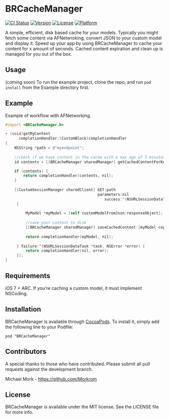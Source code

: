 # BRCacheManager

[![CI Status](http://img.shields.io/travis/lostincode/BRCacheManager.svg?style=flat)](https://travis-ci.org/lostincode/BRCacheManager)
[![Version](https://img.shields.io/cocoapods/v/BRCacheManager.svg?style=flat)](http://cocoadocs.org/docsets/BRCacheManager)
[![License](https://img.shields.io/cocoapods/l/BRCacheManager.svg?style=flat)](http://cocoadocs.org/docsets/BRCacheManager)
[![Platform](https://img.shields.io/cocoapods/p/BRCacheManager.svg?style=flat)](http://cocoadocs.org/docsets/BRCacheManager)

A simple, efficient, disk based cache for your models. Typically you might fetch some content via AFNetwroking, convert JSON to your custom model and display it. Speed up your app by using BRCacheManager to cache your content for x amount of seconds. Cached content expiration and clean up is managed for you out of the box.

## Usage

(coming soon)
To run the example project, clone the repo, and run `pod install` from the Example directory first.

## Example

Example of workflow with AFNetworking.

```objective-c
#import <BRCacheManager.h>

+ (void)getMyContent
      completionHandler:(CustomBlock)completionHandler
{
    NSString *path = @"myendpoint";
    
    //check if we have content in the cache with a max age of 5 minutes
    id contents = [[BRCacheManager sharedManager] getCachedContentForKey:path withExpireTimeInSeconds:(60 * 5)];

    if (contents) {
        return completionHandler(contents, nil);
    }
    
    [[CustomSessionManager sharedClient] GET:path
                                         parameters:nil
                                            success:^(NSURLSessionDataTask *task, id responseObject)
     {
 
         MyModel *myModel = [self customModelFromJson:responseObject];
         
         //save your content to disk
         [[BRCacheManager sharedManager] saveCachedContent:[myModel copy] forKey:path];
         
         return completionHandler(myModel, nil);
         
     } failure:^(NSURLSessionDataTask *task, NSError *error) {
         return completionHandler(nil, error);
     }];
}

```

## Requirements

iOS 7 + ARC. If you're caching a custom model, it must implement NSCoding.

## Installation

BRCacheManager is available through [CocoaPods](http://cocoapods.org). To install
it, simply add the following line to your Podfile:

    pod "BRCacheManager"

## Contributors

A special thanks to those who have contributed. Please submit all pull requests against the development branch.

Michael Mork - https://github.com/Morkrom

## License

BRCacheManager is available under the MIT license. See the LICENSE file for more info.

